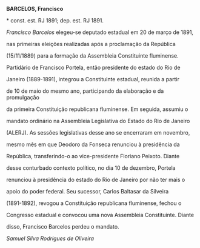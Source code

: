 **BARCELOS, Francisco**



\* const. est. RJ 1891; dep. est. RJ 1891.



*Francisco Barcelos* elegeu-se deputado estadual em 20 de março de 1891,

nas primeiras eleições realizadas após a proclamação da República

(15/11/1889) para a formação da Assembleia Constituinte fluminense.

Partidário de Francisco Portela, então presidente do estado do Rio de

Janeiro (1889-1891), integrou a Constituinte estadual, reunida a partir

de 10 de maio do mesmo ano, participando da elaboração e da promulgação

da primeira Constituição republicana fluminense. Em seguida, assumiu o

mandato ordinário na Assembleia Legislativa do Estado do Rio de Janeiro

(ALERJ). As sessões legislativas desse ano se encerraram em novembro,

mesmo mês em que Deodoro da Fonseca renunciou à presidência da

República, transferindo-o ao vice-presidente Floriano Peixoto. Diante

desse conturbado contexto político, no dia 10 de dezembro, Portela

renunciou à presidência do estado do Rio de Janeiro por não ter mais o

apoio do poder federal. Seu sucessor, Carlos Baltasar da Silveira

(1891-1892), revogou a Constituição republicana fluminense, fechou o

Congresso estadual e convocou uma nova Assembleia Constituinte. Diante

disso, Francisco Barcelos perdeu o mandato.



*Samuel Silva Rodrigues de Oliveira*



